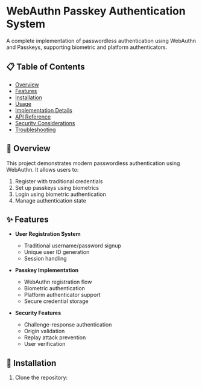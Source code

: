 # WebAuthn Passkey Authentication System

A complete implementation of passwordless authentication using WebAuthn and Passkeys, supporting biometric and platform authenticators.

## 📋 Table of Contents
- [Overview](#overview)
- [Features](#features)
- [Installation](#installation)
- [Usage](#usage)
- [Implementation Details](#implementation-details)
- [API Reference](#api-reference)
- [Security Considerations](#security-considerations)
- [Troubleshooting](#troubleshooting)

## 🎯 Overview

This project demonstrates modern passwordless authentication using WebAuthn. It allows users to:
1. Register with traditional credentials
2. Set up passkeys using biometrics
3. Login using biometric authentication
4. Manage authentication state

## ✨ Features

- **User Registration System**
  - Traditional username/password signup
  - Unique user ID generation
  - Session handling

- **Passkey Implementation**
  - WebAuthn registration flow
  - Biometric authentication
  - Platform authenticator support
  - Secure credential storage

- **Security Features**
  - Challenge-response authentication
  - Origin validation
  - Replay attack prevention
  - User verification

## 🚀 Installation

1. Clone the repository:
